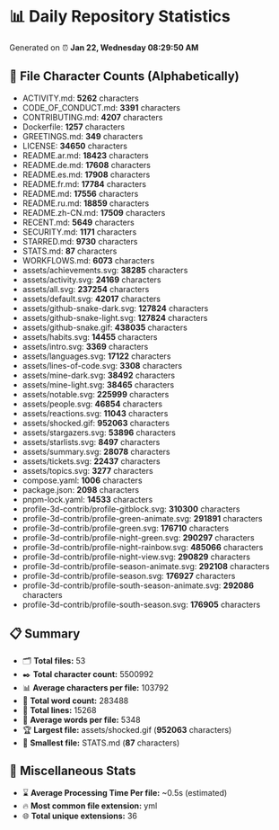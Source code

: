 # 📊 Daily Repository Statistics
Generated on ⏰ **Jan 22, Wednesday 08:29:50 AM**

## 📂 File Character Counts (Alphabetically)
- ACTIVITY.md: **5262** characters
- CODE_OF_CONDUCT.md: **3391** characters
- CONTRIBUTING.md: **4207** characters
- Dockerfile: **1257** characters
- GREETINGS.md: **349** characters
- LICENSE: **34650** characters
- README.ar.md: **18423** characters
- README.de.md: **17608** characters
- README.es.md: **17908** characters
- README.fr.md: **17784** characters
- README.md: **17556** characters
- README.ru.md: **18859** characters
- README.zh-CN.md: **17509** characters
- RECENT.md: **5649** characters
- SECURITY.md: **1171** characters
- STARRED.md: **9730** characters
- STATS.md: **87** characters
- WORKFLOWS.md: **6073** characters
- assets/achievements.svg: **38285** characters
- assets/activity.svg: **24169** characters
- assets/all.svg: **237254** characters
- assets/default.svg: **42017** characters
- assets/github-snake-dark.svg: **127824** characters
- assets/github-snake-light.svg: **127824** characters
- assets/github-snake.gif: **438035** characters
- assets/habits.svg: **14455** characters
- assets/intro.svg: **3369** characters
- assets/languages.svg: **17122** characters
- assets/lines-of-code.svg: **3308** characters
- assets/mine-dark.svg: **38492** characters
- assets/mine-light.svg: **38465** characters
- assets/notable.svg: **225999** characters
- assets/people.svg: **46854** characters
- assets/reactions.svg: **11043** characters
- assets/shocked.gif: **952063** characters
- assets/stargazers.svg: **53896** characters
- assets/starlists.svg: **8497** characters
- assets/summary.svg: **28078** characters
- assets/tickets.svg: **22437** characters
- assets/topics.svg: **3277** characters
- compose.yaml: **1006** characters
- package.json: **2098** characters
- pnpm-lock.yaml: **14533** characters
- profile-3d-contrib/profile-gitblock.svg: **310300** characters
- profile-3d-contrib/profile-green-animate.svg: **291891** characters
- profile-3d-contrib/profile-green.svg: **176710** characters
- profile-3d-contrib/profile-night-green.svg: **290297** characters
- profile-3d-contrib/profile-night-rainbow.svg: **485066** characters
- profile-3d-contrib/profile-night-view.svg: **290829** characters
- profile-3d-contrib/profile-season-animate.svg: **292108** characters
- profile-3d-contrib/profile-season.svg: **176927** characters
- profile-3d-contrib/profile-south-season-animate.svg: **292086** characters
- profile-3d-contrib/profile-south-season.svg: **176905** characters

## 📋 Summary
- 🗂️ **Total files:** 53
- ✒️ **Total character count:** 5500992
- 📊 **Average characters per file:** 103792
- 📝 **Total word count:** 283488
- 🧾 **Total lines:** 15268
- 📐 **Average words per file:** 5348
- 🏆 **Largest file:** assets/shocked.gif (**952063** characters)
- 🥉 **Smallest file:** STATS.md (**87** characters)

## 🌟 Miscellaneous Stats
- ⌛ **Average Processing Time Per file:** ~0.5s (estimated)
- 🔥 **Most common file extension:** yml
- 🌐 **Total unique extensions:** 36
